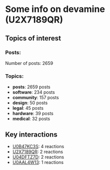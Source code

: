# Some info on devamine (U2X7189QR)


## Topics of interest

### Posts: 

Number of posts: 2659

### Topics:

* __posts__: 2659 posts
* __software__: 234 posts
* __community__: 157 posts
* __design__: 50 posts
* __legal__: 45 posts
* __hardware__: 39 posts
* __medical__: 32 posts

## Key interactions 

* [U0B47KC3S](./U0B47KC3S.md): 4 reactions
* [U2X7189QR](./U2X7189QR.md): 2 reactions
* [U04DFTZ7D](./U04DFTZ7D.md): 2 reactions
* [U0AAL4W13](./U0AAL4W13.md): 1 reactions
